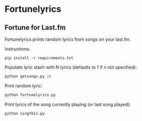 # Fortunelyrics
## Fortune for Last.fm

Fortunelyrics prints random lyrics from songs on your last.fm.

Instructions:
```
pip install -r requirements.txt
```

Populate lyric stash with N lyrics (defaults to 1 if n not specified):
```python
python getsongs.py 10
```
Print random lyric: 
```python
python fortunelyrics.py
```
Print lyrics of the song currently playing (or last song played):
```python
python singthis.py
```


